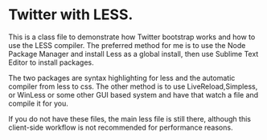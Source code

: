 # Twitter with LESS.

This is a class file to demonstrate how Twitter bootstrap works and how to use the LESS compiler.  The preferred method for me is to use the Node Package Manager and install Less as a global install, then use Sublime Text Editor to install packages. 

The two packages are syntax highlighting for less and the automatic compiler from less to css.  The other method is to use LiveReload,Simpless, or WinLess or some other GUI based system and have that watch a file and compile it for you.

If you do not have these files, the main less file is still there, although this client-side workflow is not recommended for performance reasons.